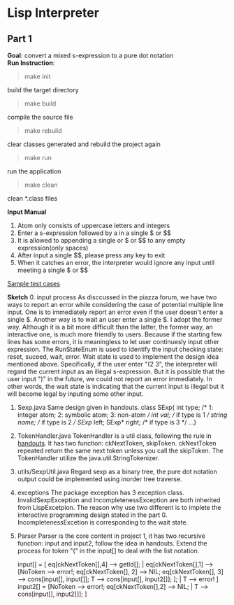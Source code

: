 # Lisp Interpreter #
##  Part 1 ##
**Goal**: convert a mixed s-expression to a pure dot notation<br>
**Run Instruction**:
>make init

build the target directory

>make build

compile the source file

>make rebuild

clear classes generated and rebuild the project again

>make run

run the application

>make clean

clean *.class files

**Input Manual**
1. Atom only consists of uppercase letters and integers
2. Enter a s-expression followed by a in a single $ or $$
3. It is allowed to appending a single or $ or $$ to any empty expression(only spaces)
4. After input a single $$, please press any key to exit
5. When it catches an error, the interpreter would ignore any input until meeting a single $ or $$

[Sample test cases](http://web.cse.ohio-state.edu/~soundarajan.1/courses/6341/l1input.txt)

**Sketch**
0. input process
As disccussed in the piazza forum, we have two ways to report an error while considering the case of potential multiple line input. One is to immediately report an error even if the user doesn't enter a single $. Another way is to wait an user enter a single $. I adopt the former way. Although it is a bit more difficult than the latter, the former way, an interactive one, is much more friendly to users. Because if the starting few lines has some errors, it is meaningless to let user continuesly input other expression. The RunStateEnum is used to identify the input checking state: reset, suceed, wait, error. Wait state is used to implement the design idea mentioned above. Specifically, if the user enter "(2 3", the interpreter will regard the current  input as an illegal s-expression. But it is possible that the user input ")" in the future, we could not report an error immediately. In other words, the wait state is indicating that the current input is illegal but it will become legal by inputing some other input.
1. Sexp.java
Same design given in handouts.
	class SExp{
		int type; /* 1: integer atom; 2: symbolic atom; 3: non-atom */
		int val; /* if type is 1 */
		string name; /* if type is 2 */
		SExp* left; SExp* right; /* if type is 3 */
	...}
2. TokenHandler.java
TokenHandler is a util class, following the rule in [handouts](http://web.cse.ohio-state.edu/~soundarajan.1/courses/6341/lispInput1.txt). 
It has two function: ckNextToken, skipToken. ckNextToken repeated return the same next token unless you call the skipToken.
The TokenHandler utilize the java.util.StringTokenizer.
3. utils/SexpUtil.java
Regard sexp as a binary tree, the pure dot notation output could be implemented using inorder tree traverse.
4. exceptions
The package exception has 3 exception class. InvalidSexpException and IncompletenessException are both inherited from LispExcetpion. The reason why use two different is to implete the interactive programming design stated in the part 0. IncompletenessExcetion is corresponding to the wait state.
5. Parser
Parser is the core content in project 1, it has two recursive function: input and input2, follow the idea in handouts. Extend the process for token "(" in the input[] to deal with the list notation.

	input[] = [ eq[ckNextToken[],4] --> getId[];
		  | eq[ckNextToken[],1] --> [NoToken --> error!;
									eq[ckNextToken[], 2] --> NIL;
					     			eq[ckNextToken[], 3] --> cons[input[], input[]];
					     			T --> cons[input[], input2[]];
									];
		  | T --> error!
		  ]
	input2[] = [NoToken --> error!;
				eq[ckNextToken[],2] --> NIL;
		   		| T --> cons[input[], input2[]]; ]


